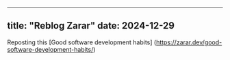  
---
title: "Reblog Zarar"
date: 2024-12-29
---

Reposting this [Good software development habits] (https://zarar.dev/good-software-development-habits/)